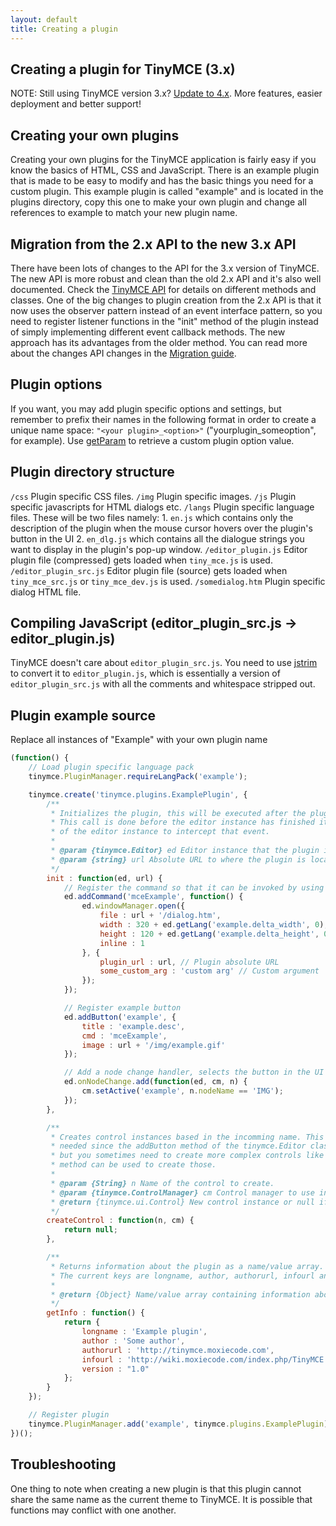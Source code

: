 ```yaml
---
layout: default
title: Creating a plugin
---
```


## Creating a plugin for TinyMCE (3.x)

NOTE: Still using TinyMCE version 3.x? [Update to 4.x](https://tinymce.com/docs/). More features, easier deployment and better support!

## Creating your own plugins

Creating your own plugins for the TinyMCE application is fairly easy if you know the basics of HTML, CSS and JavaScript. There is an example plugin that is made to be easy to modify and has the basic things you need for a custom plugin. This example plugin is called "example" and is located in the plugins directory, copy this one to make your own plugin and change all references to example to match your new plugin name.

## Migration from the 2.x API to the new 3.x API

There have been lots of changes to the API for the 3.x version of TinyMCE. The new API is more robust and clean than the old 2.x API and it's also well documented. Check the [TinyMCE API](https://www.tinymce.com/docs-3x/api/) for details on different methods and classes. One of the big changes to plugin creation from the 2.x API is that it now uses the observer pattern instead of an event interface pattern, so you need to register listener functions in the "init" method of the plugin instead of simply implementing different event callback methods. The new approach has its advantages from the older method. You can read more about the changes API changes in the [Migration guide](https://www.tinymce.com/docs-3x/howto/TinyMCE3x@How-to_migrate_from_TinyMCE_2.x_to_3.x/).

## Plugin options

If you want, you may add plugin specific options and settings, but remember to prefix their names in the following format in order to create a unique name space: `"<your plugin>_<option>"` ("yourplugin_someoption", for example). Use [getParam](https://www.tinymce.com/docs-3x/api/class_tinymce.Editor.html/#getparam) to retrieve a custom plugin option value.

## Plugin directory structure

`/css` Plugin specific CSS files. `/img` Plugin specific images. `/js` Plugin specific javascripts for HTML dialogs etc. `/langs` Plugin specific language files. These will be two files namely: 1. `en.js` which contains only the description of the plugin when the mouse cursor hovers over the plugin's button in the UI 2. `en_dlg.js` which contains all the dialogue strings you want to display in the plugin's pop-up window. `/editor_plugin.js` Editor plugin file (compressed) gets loaded when `tiny_mce.js` is used. `/editor_plugin_src.js` Editor plugin file (source) gets loaded when `tiny_mce_src.js` or `tiny_mce_dev.js` is used. `/somedialog.htm` Plugin specific dialog HTML file.

## Compiling JavaScript (editor_plugin_src.js -> editor_plugin.js)

TinyMCE doesn't care about `editor_plugin_src.js`. You need to use [jstrim](http://javascriptcompressor.com/) to convert it to `editor_plugin.js`, which is essentially a version of `editor_plugin_src.js` with all the comments and whitespace stripped out.

## Plugin example source

Replace all instances of "Example" with your own plugin name

```js
(function() {
	// Load plugin specific language pack
	tinymce.PluginManager.requireLangPack('example');

	tinymce.create('tinymce.plugins.ExamplePlugin', {
		/**
		 * Initializes the plugin, this will be executed after the plugin has been created.
		 * This call is done before the editor instance has finished it's initialization so use the onInit event
		 * of the editor instance to intercept that event.
		 *
		 * @param {tinymce.Editor} ed Editor instance that the plugin is initialized in.
		 * @param {string} url Absolute URL to where the plugin is located.
		 */
		init : function(ed, url) {
			// Register the command so that it can be invoked by using tinyMCE.activeEditor.execCommand('mceExample');
			ed.addCommand('mceExample', function() {
				ed.windowManager.open({
					file : url + '/dialog.htm',
					width : 320 + ed.getLang('example.delta_width', 0),
					height : 120 + ed.getLang('example.delta_height', 0),
					inline : 1
				}, {
					plugin_url : url, // Plugin absolute URL
					some_custom_arg : 'custom arg' // Custom argument
				});
			});

			// Register example button
			ed.addButton('example', {
				title : 'example.desc',
				cmd : 'mceExample',
				image : url + '/img/example.gif'
			});

			// Add a node change handler, selects the button in the UI when a image is selected
			ed.onNodeChange.add(function(ed, cm, n) {
				cm.setActive('example', n.nodeName == 'IMG');
			});
		},

		/**
		 * Creates control instances based in the incomming name. This method is normally not
		 * needed since the addButton method of the tinymce.Editor class is a more easy way of adding buttons
		 * but you sometimes need to create more complex controls like listboxes, split buttons etc then this
		 * method can be used to create those.
		 *
		 * @param {String} n Name of the control to create.
		 * @param {tinymce.ControlManager} cm Control manager to use inorder to create new control.
		 * @return {tinymce.ui.Control} New control instance or null if no control was created.
		 */
		createControl : function(n, cm) {
			return null;
		},

		/**
		 * Returns information about the plugin as a name/value array.
		 * The current keys are longname, author, authorurl, infourl and version.
		 *
		 * @return {Object} Name/value array containing information about the plugin.
		 */
		getInfo : function() {
			return {
				longname : 'Example plugin',
				author : 'Some author',
				authorurl : 'http://tinymce.moxiecode.com',
				infourl : 'http://wiki.moxiecode.com/index.php/TinyMCE:Plugins/example',
				version : "1.0"
			};
		}
	});

	// Register plugin
	tinymce.PluginManager.add('example', tinymce.plugins.ExamplePlugin);
})();
```

## Troubleshooting

One thing to note when creating a new plugin is that this plugin cannot share the same name as the current theme to TinyMCE. It is possible that functions may conflict with one another.
